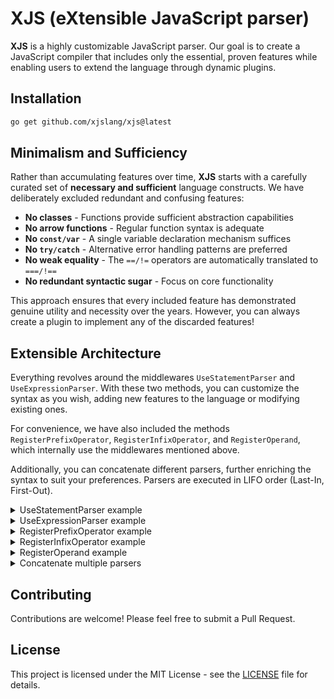 # XJS (eXtensible JavaScript parser)

**XJS** is a highly customizable JavaScript parser. Our goal is to create a JavaScript compiler that includes only the essential, proven features while enabling users to extend the language through dynamic plugins.

## Installation

```bash
go get github.com/xjslang/xjs@latest
```

## Minimalism and Sufficiency

Rather than accumulating features over time, **XJS** starts with a carefully curated set of **necessary and sufficient** language constructs. We have deliberately excluded redundant and confusing features:

- **No classes** - Functions provide sufficient abstraction capabilities
- **No arrow functions** - Regular function syntax is adequate
- **No `const/var`** - A single variable declaration mechanism suffices
- **No `try/catch`** - Alternative error handling patterns are preferred
- **No weak equality** - The `==/!=` operators are automatically translated to `===/!==`
- **No redundant syntactic sugar** - Focus on core functionality

This approach ensures that every included feature has demonstrated genuine utility and necessity over the years. However, you can always create a plugin to implement any of the discarded features!

## Extensible Architecture

Everything revolves around the middlewares `UseStatementParser` and `UseExpressionParser`. With these two methods, you can customize the syntax as you wish, adding new features to the language or modifying existing ones.

For convenience, we have also included the methods `RegisterPrefixOperator`, `RegisterInfixOperator`, and `RegisterOperand`, which internally use the middlewares mentioned above.

Additionally, you can concatenate different parsers, further enriching the syntax to suit your preferences. Parsers are executed in LIFO order (Last-In, First-Out).

<details>
	<summary>UseStatementParser example</summary>

```go
// ...
```
</details>

<details>
	<summary>UseExpressionParser example</summary>

```go
// ...
```
</details>

<details>
	<summary>RegisterPrefixOperator example</summary>

```go
// ...
```
</details>

<details>
	<summary>RegisterInfixOperator example</summary>

```go
// ...
```
</details>

<details>
	<summary>RegisterOperand example</summary>

```go
// ...
```
</details>

<details>
	<summary>Concatenate multiple parsers</summary>

```go
// ...
```
</details>

## Contributing

Contributions are welcome! Please feel free to submit a Pull Request.

## License

This project is licensed under the MIT License - see the [LICENSE](LICENSE) file for details.
